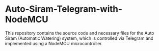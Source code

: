 # Auto-Siram-Telegram-with-NodeMCU
This repository contains the source code and necessary files for the Auto Siram (Automatic Watering) system, which is controlled via Telegram and implemented using a NodeMCU microcontroller. 
